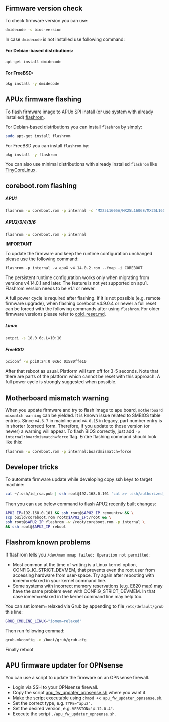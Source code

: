 Firmware version check
----------------------

To check firmware version you can use:

```sh
dmidecode -s bios-version
```

In case `dmidecode` is not installed use following command:

#### For Debian-based distributions:
```sh
apt-get install dmidecode
```

#### For FreeBSD:
```sh
pkg install -y dmidecode
```

APUx firmware flashing
----------------------

To flash firmware image to APUx SPI install (or use system with already
installed) [flashrom](https://www.flashrom.org/Flashrom).

For Debian-based distributions you can install `flashrom` by simply:

```sh
sudo apt-get install flashrom
```

For FreeBSD you can install `flashrom` by:

```sh
pkg install -y flashrom
```

You can also use minimal distributions with already installed `flashrom` like
[TinyCoreLinux](http://www.pcengines.ch/howto.htm#TinyCoreLinux).

## coreboot.rom flashing

##### APU1
```sh
flashrom -w coreboot.rom -p internal -c "MX25L1605A/MX25L1606E/MX25L1608E"
```

##### APU2/3/4/5/6
```sh
flashrom -w coreboot.rom -p internal
```

**IMPORTANT**

To update the firmware and keep the runtime configuration unchanged please
use the following command:

```
flashrom -p internal -w apuX_v4.14.0.2.rom --fmap -i COREBOOT
```

The persistent runtime configuration works only when migrating from versions
v4.14.0.1 and later. The feature is not yet supported on apu1. Flashrom version
needs to be v1.1 or newer.

A full power cycle is required after flashing. If it is not possible (e.g.
remote firmware upgrade), when flashing coreboot v4.9.0.4 or newer a full reset
can be forced with the following commands after using `flashrom`. For older
firmware versions please refer to [cold_reset.md](cold_reset.md#forcing-cold-reset-from-started-os).

##### Linux

```sh
setpci -s 18.0 6c.L=10:10
```

##### FreeBSD

```sh
pciconf -w pci0:24:0 0x6c 0x580ffe10
```

After that reboot as usual. Platform will turn off for 3-5 seconds. Note that
there are parts of the platform which cannot be reset with this approach. A full
power cycle is strongly suggested when possible.

## Motherboard mismatch warning

When you update firmware and try to flash image to apu board, `motherboard
mismatch warning` can be yielded. It is known issue related to SMBIOS table
entries. Since `v4.6.7` in mainline and `v4.0.15` in legacy, part number entry
is in shorter (correct) form. Therefore, if you update to those version (or
newer) a warning will appear. To flash BIOS correctly, just add `-p
internal:boardmismatch=force` flag. Entire flashing command should look like
this:

```sh
flashrom -w coreboot.rom -p internal:boardmismatch=force
```

Developer tricks
----------------

To automate firmware update while developing copy ssh keys to target machine:

```sh
cat ~/.ssh/id_rsa.pub | ssh root@192.168.0.101 'cat >> .ssh/authorized_keys'
```

Then you can use below command to flash APU2 recently built changes:

```sh
APU2_IP=192.168.0.101 && ssh root@$APU2_IP remountrw && \
scp build/coreboot.rom root@$APU2_IP:/root && \
ssh root@$APU2_IP flashrom -w /root/coreboot.rom -p internal \
&& ssh root@$APU2_IP reboot
```

Flashrom known problems
----------------

If flashrom tells you `/dev/mem mmap failed: Operation not permitted`:

* Most common at the time of writing is a Linux kernel option, 
CONFIG_IO_STRICT_DEVMEM, that prevents even the root user from 
accessing hardware from user-space. Try again after rebooting with 
iomem=relaxed in your kernel command line.
* Some systems with incorrect memory reservations (e.g. E820 map) 
may have the same problem even with CONFIG_STRICT_DEVMEM. 
In that case iomem=relaxed in the kernel command line may help too.

You can set iomem=relaxed via Grub by appending to file `/etc/default/grub` 
this line:

```sh
GRUB_CMDLINE_LINUX="iomem=relaxed"
```
Then run following commad:

```sh
grub-mkconfig -o /boot/grub/grub.cfg
```

Finally reboot

APU firmware updater for OPNsense
----------------

You can use a script to update the firmware on an OPNsense firewall.

* Login via SSH to your OPNsense firewall.
* Copy the script [apu_fw_updater_opnsense.sh](https://github.com/pcengines/apu2-documentation/tree/master/scripts/apu_fw_updater_opnsense.sh) where you want it.
* Make the script executable using `chmod +x apu_fw_updater_opnsense.sh`.
* Set the correct type, e.g. `TYPE="apu2"`.
* Set the desired version, e.g. `VERSION="4.12.0.4"`.
* Execute the script `./apu_fw_updater_opnsense.sh`.
